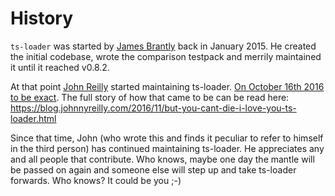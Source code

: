 # History

`ts-loader` was started by [James Brantly](http://www.jbrantly.com/) back in January 2015. He created the initial
codebase, wrote the comparison testpack and merrily maintained it until it reached v0.8.2.

At that point [John Reilly](https://blog.johnnyreilly.com/) started maintaining
ts-loader. [On October 16th 2016 to be exact](https://twitter.com/jbrantly/status/785931975064444928). The full story of
how that came to be can be read here: https://blog.johnnyreilly.com/2016/11/but-you-cant-die-i-love-you-ts-loader.html

Since that time, John (who wrote this and finds it peculiar to refer to himself in the third person) has continued
maintaining ts-loader. He appreciates any and all people that contribute. Who knows, maybe one day the mantle will be
passed on again and someone else will step up and take ts-loader forwards. Who knows? It could be you ;-) 